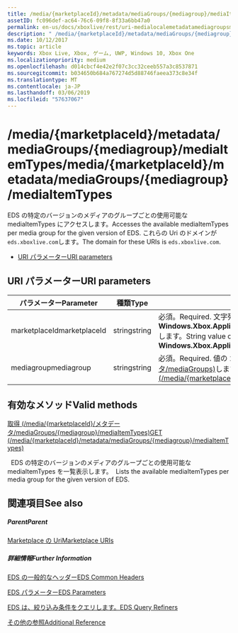 ```yaml
---
title: /media/{marketplaceId}/metadata/mediaGroups/{mediagroup}/mediaItemTypes
assetID: fc096def-ac64-76c6-09f8-8f33a6bb47a0
permalink: en-us/docs/xboxlive/rest/uri-medialocalemetadatamediagroupsmediaitemtypes.html
description: " /media/{marketplaceId}/metadata/mediaGroups/{mediagroup}/mediaItemTypes"
ms.date: 10/12/2017
ms.topic: article
keywords: Xbox Live, Xbox, ゲーム, UWP, Windows 10, Xbox One
ms.localizationpriority: medium
ms.openlocfilehash: d014cbcf4e42e2f07c3cc32ceeb557a3c8537871
ms.sourcegitcommit: b034650b684a767274d5d88746faeea373c8e34f
ms.translationtype: MT
ms.contentlocale: ja-JP
ms.lasthandoff: 03/06/2019
ms.locfileid: "57637067"
---
```

# <a name="mediamarketplaceidmetadatamediagroupsmediagroupmediaitemtypes"></a><span data-ttu-id="b8407-104">/media/{marketplaceId}/metadata/mediaGroups/{mediagroup}/mediaItemTypes</span><span class="sxs-lookup"><span data-stu-id="b8407-104">/media/{marketplaceId}/metadata/mediaGroups/{mediagroup}/mediaItemTypes</span></span>
<span data-ttu-id="b8407-105">EDS の特定のバージョンのメディアのグループごとの使用可能な mediaItemTypes にアクセスします。</span><span class="sxs-lookup"><span data-stu-id="b8407-105">Accesses the available mediaItemTypes per media group for the given version of EDS.</span></span> <span data-ttu-id="b8407-106">これらの Uri のドメインが`eds.xboxlive.com`します。</span><span class="sxs-lookup"><span data-stu-id="b8407-106">The domain for these URIs is `eds.xboxlive.com`.</span></span>
 
  * [<span data-ttu-id="b8407-107">URI パラメーター</span><span class="sxs-lookup"><span data-stu-id="b8407-107">URI parameters</span></span>](#ID4EV)
 
<a id="ID4EV"></a>

 
## <a name="uri-parameters"></a><span data-ttu-id="b8407-108">URI パラメーター</span><span class="sxs-lookup"><span data-stu-id="b8407-108">URI parameters</span></span>
 
| <span data-ttu-id="b8407-109">パラメーター</span><span class="sxs-lookup"><span data-stu-id="b8407-109">Parameter</span></span>| <span data-ttu-id="b8407-110">種類</span><span class="sxs-lookup"><span data-stu-id="b8407-110">Type</span></span>| <span data-ttu-id="b8407-111">説明</span><span class="sxs-lookup"><span data-stu-id="b8407-111">Description</span></span>| 
| --- | --- | --- | 
| <span data-ttu-id="b8407-112">marketplaceId</span><span class="sxs-lookup"><span data-stu-id="b8407-112">marketplaceId</span></span>| <span data-ttu-id="b8407-113">string</span><span class="sxs-lookup"><span data-stu-id="b8407-113">string</span></span>| <span data-ttu-id="b8407-114">必須。</span><span class="sxs-lookup"><span data-stu-id="b8407-114">Required.</span></span> <span data-ttu-id="b8407-115">文字列から取得した値、 <b>Windows.Xbox.ApplicationModel.Store.Configuration.MarketplaceId</b>します。</span><span class="sxs-lookup"><span data-stu-id="b8407-115">String value obtained from the <b>Windows.Xbox.ApplicationModel.Store.Configuration.MarketplaceId</b>.</span></span>| 
| <span data-ttu-id="b8407-116">mediagroup</span><span class="sxs-lookup"><span data-stu-id="b8407-116">mediagroup</span></span>| <span data-ttu-id="b8407-117">string</span><span class="sxs-lookup"><span data-stu-id="b8407-117">string</span></span>| <span data-ttu-id="b8407-118">必須。</span><span class="sxs-lookup"><span data-stu-id="b8407-118">Required.</span></span> <span data-ttu-id="b8407-119">値の 1 つ[GET (/media/{marketplaceId}/メタデータ/mediaGroups)](uri-medialocalemetadatamediagroupsget.md)します。</span><span class="sxs-lookup"><span data-stu-id="b8407-119">One of the values from [GET (/media/{marketplaceId}/metadata/mediaGroups)](uri-medialocalemetadatamediagroupsget.md).</span></span>| 
  
<a id="ID4EBC"></a>

 
## <a name="valid-methods"></a><span data-ttu-id="b8407-120">有効なメソッド</span><span class="sxs-lookup"><span data-stu-id="b8407-120">Valid methods</span></span>

[<span data-ttu-id="b8407-121">取得 (/media/{marketplaceId}/メタデータ/mediaGroups/{mediagroup}/mediaItemTypes)</span><span class="sxs-lookup"><span data-stu-id="b8407-121">GET (/media/{marketplaceId}/metadata/mediaGroups/{mediagroup}/mediaItemTypes)</span></span>](uri-medialocalemetadatamediagroupsmediaitemtypesget.md)

<span data-ttu-id="b8407-122">&nbsp;&nbsp;EDS の特定のバージョンのメディアのグループごとの使用可能な mediaItemTypes を一覧表示します。</span><span class="sxs-lookup"><span data-stu-id="b8407-122">&nbsp;&nbsp;Lists the available mediaItemTypes per media group for the given version of EDS.</span></span>
 
<a id="ID4ELC"></a>

 
## <a name="see-also"></a><span data-ttu-id="b8407-123">関連項目</span><span class="sxs-lookup"><span data-stu-id="b8407-123">See also</span></span>
 
<a id="ID4ENC"></a>

 
##### <a name="parent"></a><span data-ttu-id="b8407-124">Parent</span><span class="sxs-lookup"><span data-stu-id="b8407-124">Parent</span></span> 

[<span data-ttu-id="b8407-125">Marketplace の Uri</span><span class="sxs-lookup"><span data-stu-id="b8407-125">Marketplace URIs</span></span>](atoc-reference-marketplace.md)

  
<a id="ID4EXC"></a>

 
##### <a name="further-information"></a><span data-ttu-id="b8407-126">詳細情報</span><span class="sxs-lookup"><span data-stu-id="b8407-126">Further Information</span></span> 

[<span data-ttu-id="b8407-127">EDS の一般的なヘッダー</span><span class="sxs-lookup"><span data-stu-id="b8407-127">EDS Common Headers</span></span>](../../additional/edscommonheaders.md)

 [<span data-ttu-id="b8407-128">EDS パラメーター</span><span class="sxs-lookup"><span data-stu-id="b8407-128">EDS Parameters</span></span>](../../additional/edsparameters.md)

 [<span data-ttu-id="b8407-129">EDS は、絞り込み条件をクエリします。</span><span class="sxs-lookup"><span data-stu-id="b8407-129">EDS Query Refiners</span></span>](../../additional/edsqueryrefiners.md)

 [<span data-ttu-id="b8407-130">その他の参照</span><span class="sxs-lookup"><span data-stu-id="b8407-130">Additional Reference</span></span>](../../additional/atoc-xboxlivews-reference-additional.md)

   